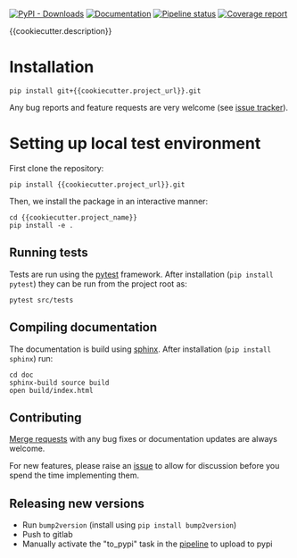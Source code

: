 [![PyPI - Downloads](https://img.shields.io/pypi/dm/{{cookiecutter.project_name}})](https://pypi.org/project/{{cookiecutter.project_name}}/)
[![Documentation](https://img.shields.io/badge/Documentation-{{cookiecutter.project_name}}-blue)]({{cookiecutter.documentation_url}})
[![Pipeline status]({{cookiecutter.project_url}}/badges/master/pipeline.svg)]({{cookiecutter.project_url}}/-/pipelines/latest)
[![Coverage report]({{cookiecutter.project_url}}}}/badges/master/coverage.svg)]({{cookiecutter.documentation_url}}/htmlcov)

{{cookiecutter.description}}

# Installation
```shell
pip install git+{{cookiecutter.project_url}}.git
```

Any bug reports and feature requests are very welcome (see [issue tracker]({{cookiecutter.project_url}}/-/issues)).

# Setting up local test environment
First clone the repository:
```shell
pip install {{cookiecutter.project_url}}.git
```

Then, we install the package in an interactive manner:
```shell
cd {{cookiecutter.project_name}}
pip install -e .
```

## Running tests
Tests are run using the [pytest](https://docs.pytest.org) framework. After installation (`pip install pytest`) they can be run from the project root as:
```shell
pytest src/tests
```

## Compiling documentation
The documentation is build using [sphinx](https://www.sphinx-doc.org/en/master/). After installation (`pip install sphinx`) run:
```shell
cd doc
sphinx-build source build
open build/index.html
```

## Contributing
[Merge requests]({{cookiecutter.project_url}}/-/merge_requests) with any bug fixes or documentation updates are always welcome. 

For new features, please raise an [issue]({{cookiecutter.project_url}}/-/issues) to allow for discussion before you spend the time implementing them.

## Releasing new versions
- Run `bump2version` (install using `pip install bump2version`)
- Push to gitlab
- Manually activate the "to_pypi" task in the [pipeline]({{cookiecutter.project_url}}/-/pipelines/latest) to upload to pypi



